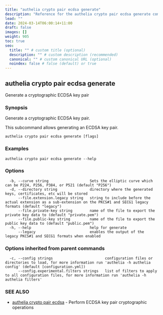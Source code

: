 ```yaml
---
title: "authelia crypto pair ecdsa generate"
description: "Reference for the authelia crypto pair ecdsa generate command."
lead: ""
date: 2024-03-14T06:00:14+11:00
draft: false
images: []
weight: 905
toc: true
seo:
  title: "" # custom title (optional)
  description: "" # custom description (recommended)
  canonical: "" # custom canonical URL (optional)
  noindex: false # false (default) or true
---
```


## authelia crypto pair ecdsa generate

Generate a cryptographic ECDSA key pair

### Synopsis

Generate a cryptographic ECDSA key pair.

This subcommand allows generating an ECDSA key pair.

```
authelia crypto pair ecdsa generate [flags]
```

### Examples

```
authelia crypto pair ecdsa generate --help
```

### Options

```
  -b, --curve string                   Sets the elliptic curve which can be P224, P256, P384, or P521 (default "P256")
  -d, --directory string               directory where the generated keys, certificates, etc will be stored
      --file.extension.legacy string   string to include before the actual extension as a sub-extension on the PKCS#1 and SECG1 legacy formats (default "legacy")
      --file.private-key string        name of the file to export the private key data to (default "private.pem")
      --file.public-key string         name of the file to export the public key data to (default "public.pem")
  -h, --help                           help for generate
      --legacy                         enables the output of the legacy PKCS#1 and SECG1 formats when enabled
```

### Options inherited from parent commands

```
  -c, --config strings                        configuration files or directories to load, for more information run 'authelia -h authelia config' (default [configuration.yml])
      --config.experimental.filters strings   list of filters to apply to all configuration files, for more information run 'authelia -h authelia filters'
```

### SEE ALSO

* [authelia crypto pair ecdsa](authelia_crypto_pair_ecdsa.md)	 - Perform ECDSA key pair cryptographic operations

